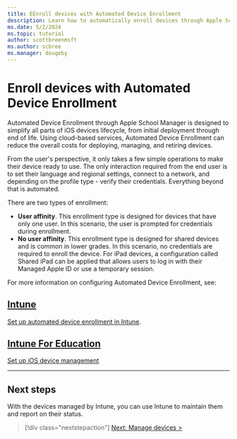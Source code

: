 ```yaml
---
title: EEnroll devices with Automated Device Enrollment
description: Learn how to automatically enroll devices through Apple School Manager with Automated Device Enrollment during Setup Assistant on iOS/iPadOS devices.
ms.date: 5/2/2024
ms.topic: tutorial
author: scottbreenmsft
ms.author: scbree
ms.manager: dougeby
---
```


# Enroll devices with Automated Device Enrollment

Automated Device Enrollment through Apple School Manager is designed to simplify all parts of iOS devices lifecycle, from initial deployment through end of life. Using cloud-based services, Automated Device Enrollment can reduce the overall costs for deploying, managing, and retiring devices.

From the user's perspective, it only takes a few simple operations to make their device ready to use. The only interaction required from the end user is to set their language and regional settings, connect to a network, and depending on the profile type - verify their credentials. Everything beyond that is automated.

There are two types of enrollment:

- **User affinity**. This enrollment type is designed for devices that have only one user. In this scenario, the user is prompted for credentials during enrollment.
- **No user affinity**. This enrollment type is designed for shared devices and is common in lower grades. In this scenario, no credentials are required to enroll the device. For iPad devices, a configuration called Shared iPad can be applied that allows users to log in with their Managed Apple ID or use a temporary session.

For more information on configuring Automated Device Enrollment, see:

## [Intune](#tab/intune)

[Set up automated device enrollment in Intune](/mem/intune/enrollment/device-enrollment-program-enroll-ios).

## [Intune For Education](#tab/intune-for-education)

[Set up iOS device management](/intune-education/setup-ios-device-management)

---

## Next steps

With the devices managed by Intune, you can use Intune to maintain them and report on their status.

> [!div class="nextstepaction"]
> [Next: Manage devices >](manage-overview.md)
